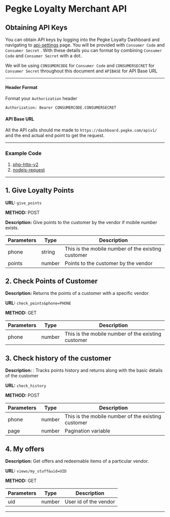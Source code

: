 # Pegke Loyalty Merchant API

## Obtaining  API Keys
You can obtain API keys by logging into the Pegke Loyalty Dashboard and navigating to [api-settings](https://dashboard.pegke.com/?q=api/apikeys) page. You will be provided with `Consumer Code` and `Consumer Secret` . With these details you can format by combining `Consumer Code` and `Consumer Secret` with a dot`.`  

We will be using `CONSUMERCODE` for `Consumer Code` and `CONSUMERSECRET` for `Consumer Secret` throughout this document and `APIBASE` for API Base URL

---

#### Header Format
Format your `Authorization` header
```
Authorization: Bearer CONSUMERCODE.CONSUMERSECRET
```
#### API Base URL
All the API calls should me made to `https://dashboard.pegke.com/apiv1/` and the end actual end point to get the request.

---
### Example Code
1. [php-http-v2](/php-http-v2)
2. [nodejs-request](/nodejs-request)


---
## 1. Give Loyalty Points
**URL:** `give_points`

**METHOD:** POST

**Description:** Give points to the customer by the vendor if mobile number exists.


| Parameters    | Type           | Description   |
| ------------- |-------------   | -----         |
| phone| string  | This is the mobile number of the existing customer         |
| points      | number       |   Points to the customer by the vendor         |

## 2. Check Points of Customer
**Description:** Returns the points of a customer with a specific vendor

**URL:** `check_points&phone=PHONE`

**METHOD:** GET

| Parameters    | Type           | Description   |
| ------------- |-------------   | -----         |
| phone| number  | This is the mobile number of the existing customer         |

## 3. Check history of the customer
**Description:** : Tracks points history and returns along with the basic details of the customer

**URL:** `check_history`

**METHOD:** POST


| Parameters    | Type           | Description   |
| ------------- |-------------   | -----         |
| phone| number  | This is the mobile number of the existing customer         |
| page| number  | Pagination variable       |

## 4. My offers
**Description:** Get offers and redeemable items of a particular vendor.

**URL:** `views/my_stuff&uid=UID`

**METHOD:** GET

| Parameters    | Type           | Description   |
| ------------- |-------------   | -----         |
| uid| number  | User id of the vendor|

---
